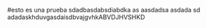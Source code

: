 #esto es una prueba
sdadbasdabsdiabdka
as
aasdadsa
asdada
sd
adadaskhduvgasdaisdbvajgvhkABVDJHVSHKD

